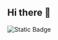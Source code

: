 ## Hi there 👋

<p align="left">
  <img alt="Static Badge" src="https://img.shields.io/badge/Python-%23101414?style=for-the-badge&logo=python&logoColor=white&link=https%3A%2F%2Fwww.python.org%2F">
</p>
